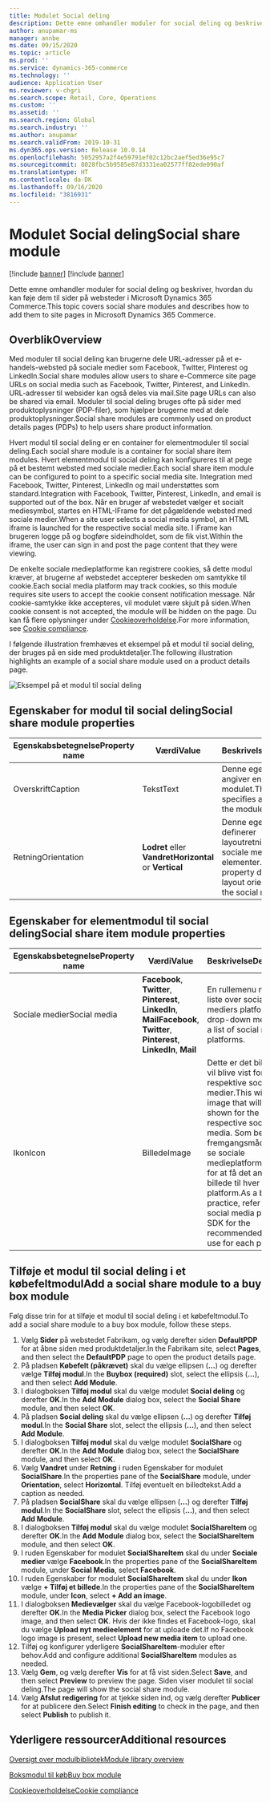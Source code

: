```yaml
---
title: Modulet Social deling
description: Dette emne omhandler moduler for social deling og beskriver, hvordan du kan føje dem til sider på websteder i Microsoft Dynamics 365 Commerce.
author: anupamar-ms
manager: annbe
ms.date: 09/15/2020
ms.topic: article
ms.prod: ''
ms.service: dynamics-365-commerce
ms.technology: ''
audience: Application User
ms.reviewer: v-chgri
ms.search.scope: Retail, Core, Operations
ms.custom: ''
ms.assetid: ''
ms.search.region: Global
ms.search.industry: ''
ms.author: anupamar
ms.search.validFrom: 2019-10-31
ms.dyn365.ops.version: Release 10.0.14
ms.openlocfilehash: 5052957a2f4e59791ef02c12bc2aef5ed36e95c7
ms.sourcegitcommit: 8028fbc5b9585e87d3331ea02577ff82ede090af
ms.translationtype: HT
ms.contentlocale: da-DK
ms.lasthandoff: 09/16/2020
ms.locfileid: "3816931"
---
```

# <a name="social-share-module"></a><span data-ttu-id="096c1-103">Modulet Social deling</span><span class="sxs-lookup"><span data-stu-id="096c1-103">Social share module</span></span>

[!include [banner](includes/banner.md)]
[!include [banner](includes/preview-banner.md)]

<span data-ttu-id="096c1-104">Dette emne omhandler moduler for social deling og beskriver, hvordan du kan føje dem til sider på websteder i Microsoft Dynamics 365 Commerce.</span><span class="sxs-lookup"><span data-stu-id="096c1-104">This topic covers social share modules and describes how to add them to site pages in Microsoft Dynamics 365 Commerce.</span></span>

## <a name="overview"></a><span data-ttu-id="096c1-105">Overblik</span><span class="sxs-lookup"><span data-stu-id="096c1-105">Overview</span></span>

<span data-ttu-id="096c1-106">Med moduler til social deling kan brugerne dele URL-adresser på et e-handels-websted på sociale medier som Facebook, Twitter, Pinterest og LinkedIn.</span><span class="sxs-lookup"><span data-stu-id="096c1-106">Social share modules allow users to share e-Commerce site page URLs on social media such as Facebook, Twitter, Pinterest, and LinkedIn.</span></span> <span data-ttu-id="096c1-107">URL-adresser til websider kan også deles via mail.</span><span class="sxs-lookup"><span data-stu-id="096c1-107">Site page URLs can also be shared via email.</span></span> <span data-ttu-id="096c1-108">Moduler til social deling bruges ofte på sider med produktoplysninger (PDP-filer), som hjælper brugerne med at dele produktoplysninger.</span><span class="sxs-lookup"><span data-stu-id="096c1-108">Social share modules are commonly used on product details pages (PDPs) to help users share product information.</span></span>

<span data-ttu-id="096c1-109">Hvert modul til social deling er en container for elementmoduler til social deling.</span><span class="sxs-lookup"><span data-stu-id="096c1-109">Each social share module is a container for social share item modules.</span></span> <span data-ttu-id="096c1-110">Hvert elementmodul til social deling kan konfigureres til at pege på et bestemt websted med sociale medier.</span><span class="sxs-lookup"><span data-stu-id="096c1-110">Each social share item module can be configured to point to a specific social media site.</span></span> <span data-ttu-id="096c1-111">Integration med Facebook, Twitter, Pinterest, LinkedIn og mail understøttes som standard.</span><span class="sxs-lookup"><span data-stu-id="096c1-111">Integration with Facebook, Twitter, Pinterest, LinkedIn, and email is supported out of the box.</span></span> <span data-ttu-id="096c1-112">Når en bruger af webstedet vælger et socialt mediesymbol, startes en HTML-IFrame for det pågældende websted med sociale medier.</span><span class="sxs-lookup"><span data-stu-id="096c1-112">When a site user selects a social media symbol, an HTML iframe is launched for the respective social media site.</span></span> <span data-ttu-id="096c1-113">I iFrame kan brugeren logge på og bogføre sideindholdet, som de fik vist.</span><span class="sxs-lookup"><span data-stu-id="096c1-113">Within the iframe, the user can sign in and post the page content that they were viewing.</span></span>

<span data-ttu-id="096c1-114">De enkelte sociale medieplatforme kan registrere cookies, så dette modul kræver, at brugerne af webstedet accepterer beskeden om samtykke til cookie.</span><span class="sxs-lookup"><span data-stu-id="096c1-114">Each social media platform may track cookies, so this module requires site users to accept the cookie consent notification message.</span></span> <span data-ttu-id="096c1-115">Når cookie-samtykke ikke accepteres, vil modulet være skjult på siden.</span><span class="sxs-lookup"><span data-stu-id="096c1-115">When cookie consent is not accepted, the module will be hidden on the page.</span></span> <span data-ttu-id="096c1-116">Du kan få flere oplysninger under [Cookieoverholdelse](cookie-compliance.md).</span><span class="sxs-lookup"><span data-stu-id="096c1-116">For more information, see [Cookie compliance](cookie-compliance.md).</span></span>

<span data-ttu-id="096c1-117">I følgende illustration fremhæves et eksempel på et modul til social deling, der bruges på en side med produktdetaljer.</span><span class="sxs-lookup"><span data-stu-id="096c1-117">The following illustration highlights an example of a social share module used on a product details page.</span></span>

![Eksempel på et modul til social deling](./media/ecommerce-socialshare.png)

## <a name="social-share-module-properties"></a><span data-ttu-id="096c1-119">Egenskaber for modul til social deling</span><span class="sxs-lookup"><span data-stu-id="096c1-119">Social share module properties</span></span>

| <span data-ttu-id="096c1-120">Egenskabsbetegnelse</span><span class="sxs-lookup"><span data-stu-id="096c1-120">Property name</span></span>             | <span data-ttu-id="096c1-121">Værdi</span><span class="sxs-lookup"><span data-stu-id="096c1-121">Value</span></span>                 | <span data-ttu-id="096c1-122">Beskrivelse</span><span class="sxs-lookup"><span data-stu-id="096c1-122">Description</span></span> |
|---------------------------|-----------------------|-------------|
| <span data-ttu-id="096c1-123">Overskrift</span><span class="sxs-lookup"><span data-stu-id="096c1-123">Caption</span></span>                  | <span data-ttu-id="096c1-124">Tekst</span><span class="sxs-lookup"><span data-stu-id="096c1-124">Text</span></span> | <span data-ttu-id="096c1-125">Denne egenskab angiver en titel til modulet.</span><span class="sxs-lookup"><span data-stu-id="096c1-125">This property specifies a caption for the module.</span></span> |
| <span data-ttu-id="096c1-126">Retning</span><span class="sxs-lookup"><span data-stu-id="096c1-126">Orientation</span></span> | <span data-ttu-id="096c1-127">**Lodret** eller **Vandret**</span><span class="sxs-lookup"><span data-stu-id="096c1-127">**Horizontal** or **Vertical**</span></span>  | <span data-ttu-id="096c1-128">Denne egenskab definerer layoutretningen for sociale mediers elementer.</span><span class="sxs-lookup"><span data-stu-id="096c1-128">This property defines the layout orientation for the social media items.</span></span> |

## <a name="social-share-item-module-properties"></a><span data-ttu-id="096c1-129">Egenskaber for elementmodul til social deling</span><span class="sxs-lookup"><span data-stu-id="096c1-129">Social share item module properties</span></span>
| <span data-ttu-id="096c1-130">Egenskabsbetegnelse</span><span class="sxs-lookup"><span data-stu-id="096c1-130">Property name</span></span>             | <span data-ttu-id="096c1-131">Værdi</span><span class="sxs-lookup"><span data-stu-id="096c1-131">Value</span></span>                 | <span data-ttu-id="096c1-132">Beskrivelse</span><span class="sxs-lookup"><span data-stu-id="096c1-132">Description</span></span> |
|---------------------------|-----------------------|-------------|
| <span data-ttu-id="096c1-133">Sociale medier</span><span class="sxs-lookup"><span data-stu-id="096c1-133">Social media</span></span>              | <span data-ttu-id="096c1-134">**Facebook**, **Twitter**, **Pinterest**, **LinkedIn**, **Mail**</span><span class="sxs-lookup"><span data-stu-id="096c1-134">**Facebook**, **Twitter**, **Pinterest**, **LinkedIn**, **Mail**</span></span> | <span data-ttu-id="096c1-135">En rullemenu med en liste over sociale mediers platforme.</span><span class="sxs-lookup"><span data-stu-id="096c1-135">A drop-down menu with a list of social media platforms.</span></span> |
| <span data-ttu-id="096c1-136">Ikon</span><span class="sxs-lookup"><span data-stu-id="096c1-136">Icon</span></span> |<span data-ttu-id="096c1-137">Billede</span><span class="sxs-lookup"><span data-stu-id="096c1-137">Image</span></span>    | <span data-ttu-id="096c1-138">Dette er det billede, der vil blive vist for de respektive sociale medier.</span><span class="sxs-lookup"><span data-stu-id="096c1-138">This will be the image that will be shown for the respective social media.</span></span> <span data-ttu-id="096c1-139">Som bedste fremgangsmåde kan du se sociale medieplatformes SDK for at få det anbefalede billede til hver platform.</span><span class="sxs-lookup"><span data-stu-id="096c1-139">As a best practice, refer to the social media platform's SDK for the recommended image to use for each platform.</span></span> |

## <a name="add-a-social-share-module-to-a-buy-box-module"></a><span data-ttu-id="096c1-140">Tilføje et modul til social deling i et købefeltmodul</span><span class="sxs-lookup"><span data-stu-id="096c1-140">Add a social share module to a buy box module</span></span>

<span data-ttu-id="096c1-141">Følg disse trin for at tilføje et modul til social deling i et købefeltmodul.</span><span class="sxs-lookup"><span data-stu-id="096c1-141">To add a social share module to a buy box module, follow these steps.</span></span>

1. <span data-ttu-id="096c1-142">Vælg **Sider** på webstedet Fabrikam, og vælg derefter siden **DefaultPDP** for at åbne siden med produktdetaljer.</span><span class="sxs-lookup"><span data-stu-id="096c1-142">In the Fabrikam site, select **Pages**, and then select the **DefaultPDP** page to open the product details page.</span></span> 
1. <span data-ttu-id="096c1-143">På pladsen **Købefelt (påkrævet)** skal du vælge ellipsen (**...**) og derefter vælge **Tilføj modul**.</span><span class="sxs-lookup"><span data-stu-id="096c1-143">In the **Buybox (required)** slot, select the ellipsis (**...**), and then select **Add Module**.</span></span>
1. <span data-ttu-id="096c1-144">I dialogboksen **Tilføj modul** skal du vælge modulet **Social deling** og derefter **OK**.</span><span class="sxs-lookup"><span data-stu-id="096c1-144">In the **Add Module** dialog box, select the **Social Share** module, and then select **OK**.</span></span>
1. <span data-ttu-id="096c1-145">På pladsen **Social deling** skal du vælge ellipsen (**...**) og derefter **Tilføj modul**.</span><span class="sxs-lookup"><span data-stu-id="096c1-145">In the **Social Share** slot, select the ellipsis (**...**), and then select **Add Module**.</span></span>
1. <span data-ttu-id="096c1-146">I dialogboksen **Tilføj modul** skal du vælge modulet **SocialShare** og derefter **OK**.</span><span class="sxs-lookup"><span data-stu-id="096c1-146">In the **Add Module** dialog box, select the **SocialShare** module, and then select **OK**.</span></span>
1. <span data-ttu-id="096c1-147">Vælg **Vandret** under **Retning** i ruden Egenskaber for modulet **SocialShare**.</span><span class="sxs-lookup"><span data-stu-id="096c1-147">In the properties pane of the **SocialShare** module, under **Orientation**, select **Horizontal**.</span></span> <span data-ttu-id="096c1-148">Tilføj eventuelt en billedtekst.</span><span class="sxs-lookup"><span data-stu-id="096c1-148">Add a caption as needed.</span></span>
1. <span data-ttu-id="096c1-149">På pladsen **SocialShare** skal du vælge ellipsen (**...**) og derefter **Tilføj modul**.</span><span class="sxs-lookup"><span data-stu-id="096c1-149">In the **SocialShare** slot, select the ellipsis (**...**), and then select **Add Module**.</span></span>
1. <span data-ttu-id="096c1-150">I dialogboksen **Tilføj modul** skal du vælge modulet **SocialShareItem** og derefter **OK**.</span><span class="sxs-lookup"><span data-stu-id="096c1-150">In the **Add Module** dialog box, select the **SocialShareItem** module, and then select **OK**.</span></span>
1. <span data-ttu-id="096c1-151">I ruden Egenskaber for modulet **SocialShareItem** skal du under **Sociale medier** vælge **Facebook**.</span><span class="sxs-lookup"><span data-stu-id="096c1-151">In the properties pane of the **SocialShareItem** module, under **Social Media**, select **Facebook**.</span></span>
1. <span data-ttu-id="096c1-152">I ruden Egenskaber for modulet **SocialShareItem** skal du under **Ikon** vælge **+ Tilføj et billede**.</span><span class="sxs-lookup"><span data-stu-id="096c1-152">In the properties pane of the **SocialShareItem** module, under **Icon**, select **+ Add an image**.</span></span>
1. <span data-ttu-id="096c1-153">I dialogboksen **Medievælger** skal du vælge Facebook-logobilledet og derefter **OK**.</span><span class="sxs-lookup"><span data-stu-id="096c1-153">In the **Media Picker** dialog box, select the Facebook logo image, and then select **OK**.</span></span> <span data-ttu-id="096c1-154">Hvis der ikke findes et Facebook-logo, skal du vælge **Upload nyt medieelement** for at uploade det.</span><span class="sxs-lookup"><span data-stu-id="096c1-154">If no Facebook logo image is present, select **Upload new media item** to upload one.</span></span>
1. <span data-ttu-id="096c1-155">Tilføj og konfigurer yderligere **SocialShareItem**-moduler efter behov.</span><span class="sxs-lookup"><span data-stu-id="096c1-155">Add and configure additional **SocialShareItem** modules as needed.</span></span>
1. <span data-ttu-id="096c1-156">Vælg **Gem**, og vælg derefter **Vis** for at få vist siden.</span><span class="sxs-lookup"><span data-stu-id="096c1-156">Select **Save**, and then select **Preview** to preview the page.</span></span> <span data-ttu-id="096c1-157">Siden viser modulet til social deling.</span><span class="sxs-lookup"><span data-stu-id="096c1-157">The page will show the social share module.</span></span>
1. <span data-ttu-id="096c1-158">Vælg **Afslut redigering** for at tjekke siden ind, og vælg derefter **Publicer** for at publicere den.</span><span class="sxs-lookup"><span data-stu-id="096c1-158">Select **Finish editing** to check in the page, and then select **Publish** to publish it.</span></span>

## <a name="additional-resources"></a><span data-ttu-id="096c1-159">Yderligere ressourcer</span><span class="sxs-lookup"><span data-stu-id="096c1-159">Additional resources</span></span>

[<span data-ttu-id="096c1-160">Oversigt over modulbibliotek</span><span class="sxs-lookup"><span data-stu-id="096c1-160">Module library overview</span></span>](starter-kit-overview.md)

[<span data-ttu-id="096c1-161">Boksmodul til køb</span><span class="sxs-lookup"><span data-stu-id="096c1-161">Buy box module</span></span>](add-buy-box.md)

[<span data-ttu-id="096c1-162">Cookieoverholdelse</span><span class="sxs-lookup"><span data-stu-id="096c1-162">Cookie compliance</span></span>](cookie-compliance.md)
